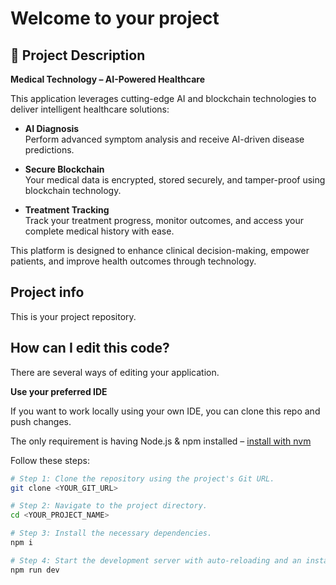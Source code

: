 # Welcome to your project

## 🧬 Project Description

**Medical Technology – AI-Powered Healthcare**

This application leverages cutting-edge AI and blockchain technologies to deliver intelligent healthcare solutions:

- **AI Diagnosis**  
  Perform advanced symptom analysis and receive AI-driven disease predictions.

- **Secure Blockchain**  
  Your medical data is encrypted, stored securely, and tamper-proof using blockchain technology.

- **Treatment Tracking**  
  Track your treatment progress, monitor outcomes, and access your complete medical history with ease.

This platform is designed to enhance clinical decision-making, empower patients, and improve health outcomes through technology.

## Project info

This is your project repository.

## How can I edit this code?

There are several ways of editing your application.

**Use your preferred IDE**

If you want to work locally using your own IDE, you can clone this repo and push changes.

The only requirement is having Node.js & npm installed – [install with nvm](https://github.com/nvm-sh/nvm#installing-and-updating)

Follow these steps:

```sh
# Step 1: Clone the repository using the project's Git URL.
git clone <YOUR_GIT_URL>

# Step 2: Navigate to the project directory.
cd <YOUR_PROJECT_NAME>

# Step 3: Install the necessary dependencies.
npm i

# Step 4: Start the development server with auto-reloading and an instant preview.
npm run dev
